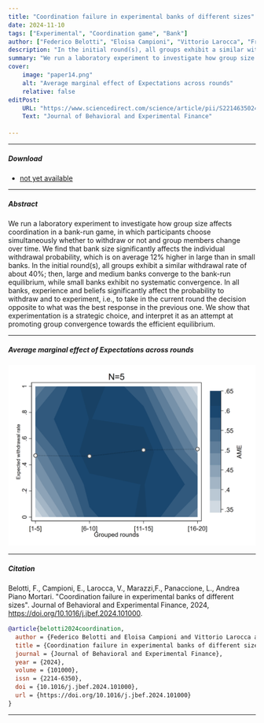 ```yaml
---
title: "Coordination failure in experimental banks of different sizes"
date: 2024-11-10
tags: ["Experimental", "Coordination game", "Bank"]
author: ["Federico Belotti", "Eloisa Campioni", "Vittorio Larocca", "Francesca Marazzi", "Luca Panaccione", "Andrea Piano Mortari"]
description: "In the initial round(s), all groups exhibit a similar withdrawal rate of about 40%; then, large and medium banks converge to the bank-run equilibrium, while small banks exhibit no systematic convergence."
summary: "We run a laboratory experiment to investigate how group size affects coordination in a bank-run game, in which participants choose simultaneously whether to withdraw or not and group members change over time."
cover:
    image: "paper14.png"
    alt: "Average marginal effect of Expectations across rounds"
    relative: false
editPost:
    URL: "https://www.sciencedirect.com/science/article/pii/S2214635024001151"
    Text: "Journal of Behavioral and Experimental Finance"

---
```


---

##### Download

+ [not yet available]()

---

##### Abstract

We run a laboratory experiment to investigate how group size affects coordination in a bank-run game, in which participants choose simultaneously whether to withdraw or not and group members change over time. We find that bank size significantly affects the individual withdrawal probability, which is on average 12% higher in large than in small banks. In the initial round(s), all groups exhibit a similar withdrawal rate of about 40%; then, large and medium banks converge to the bank-run equilibrium, while small banks exhibit no systematic convergence. In all banks, experience and beliefs significantly affect the probability to withdraw and to experiment, i.e., to take in the current round the decision opposite to what was the best response in the previous one. We show that experimentation is a strategic choice, and interpret it as an attempt at promoting group convergence towards the efficient equilibrium.

---

##### Average marginal effect of Expectations across rounds

![](paper14.png)

---

##### Citation

Belotti, F., Campioni, E., Larocca, V., Marazzi,F., Panaccione, L., Andrea Piano Mortari. "Coordination failure in experimental banks of different sizes".
Journal of Behavioral and Experimental Finance, 2024, https://doi.org/10.1016/j.jbef.2024.101000.


```BibTeX
@article{belotti2024coordination,
  author = {Federico Belotti and Eloisa Campioni and Vittorio Larocca and Francesca Marazzi and Luca Panaccione and  Andrea {Piano Mortari}},
  title = {Coordination failure in experimental banks of different sizes},
  journal = {Journal of Behavioral and Experimental Finance},
  year = {2024},
  volume = {101000},
  issn = {2214-6350},
  doi = {10.1016/j.jbef.2024.101000},
  url = {https://doi.org/10.1016/j.jbef.2024.101000}
}
```


---
